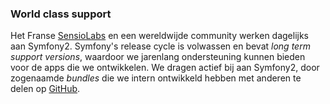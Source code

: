 ### World class support ###
Het Franse [SensioLabs](https://sensiolabs.com/) en een wereldwijde community werken dagelijks aan Symfony2. Symfony's release cycle is volwassen en bevat *long term support versions*, waardoor we jarenlang ondersteuning kunnen bieden voor de apps die we ontwikkelen. We dragen actief bij aan Symfony2, door zogenaamde *bundles* die we intern ontwikkeld hebben met anderen  te delen op [GitHub](https://github.com/tweedegolf).
